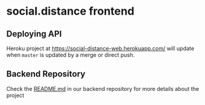 # social.distance frontend

## Deploying API

Heroku project at https://social-distance-web.herokuapp.com/ will update when `master` is updated by a merge or direct push.

## Backend Repository 
Check the [README.md](https://github.com/CMPUT404Fall2021-6803d618/social.distance#readme) in our backend repository for more details about the project
